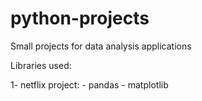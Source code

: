 # python-projects

Small projects for data analysis applications

Libraries used:

1- netflix project: 
    - pandas
    - matplotlib